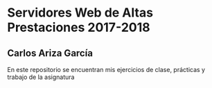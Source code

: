 # Servidores Web de Altas Prestaciones 2017-2018
## Carlos Ariza García
En este repositorio se encuentran mis ejercicios de clase, prácticas y trabajo de la asignatura
